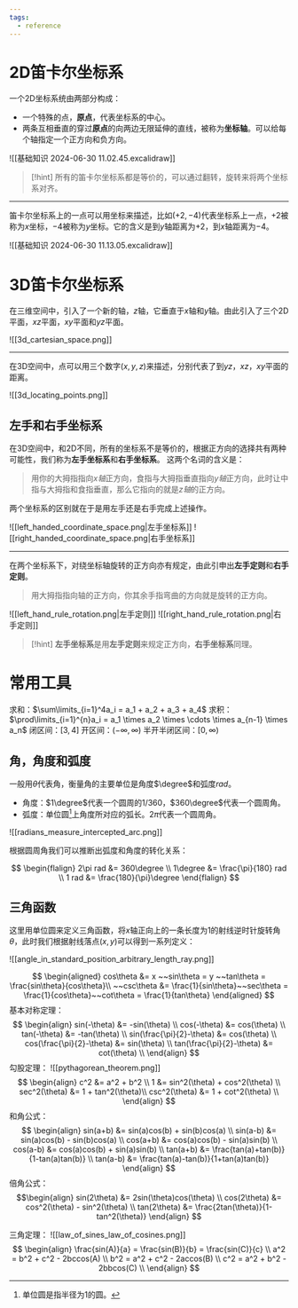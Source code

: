 ```yaml
---
tags:
  - reference
---
```


# 2D笛卡尔坐标系

一个2D坐标系统由两部分构成：
- 一个特殊的点，**原点**，代表坐标系的中心。
- 两条互相垂直的穿过**原点**的向两边无限延伸的直线，被称为**坐标轴**。可以给每个轴指定一个正方向和负方向。

![[基础知识 2024-06-30 11.02.45.excalidraw]]

> [!hint]
> 所有的笛卡尔坐标系都是等价的，可以通过翻转，旋转来将两个坐标系对齐。

---

笛卡尔坐标系上的一点可以用坐标来描述，比如$(+2, -4)$代表坐标系上一点，$+2$被称为$x$坐标，$-4$被称为$y$坐标。它的含义是到$y$轴距离为$+2$，到$x$轴距离为$-4$。

![[基础知识 2024-06-30 11.13.05.excalidraw]]

# 3D笛卡尔坐标系

在三维空间中，引入了一个新的轴，$z$轴，它垂直于$x$轴和$y$轴。由此引入了三个2D平面，$xz$平面，$xy$平面和$yz$平面。

![[3d_cartesian_space.png]]

---

在3D空间中，点可以用三个数字$(x, y, z)$来描述，分别代表了到$yz$，$xz$，$xy$平面的距离。

![[3d_locating_points.png]]

## 左手和右手坐标系

在3D空间中，和2D不同，所有的坐标系不是等价的，根据正方向的选择共有两种可能性，我们称为**左手坐标系**和**右手坐标系**。
这两个名词的含义是：

> 用你的大拇指指向$x轴$正方向，食指与大拇指垂直指向$y轴$正方向，此时让中指与大拇指和食指垂直，那么它指向的就是$z轴$的正方向。

两个坐标系的区别就在于是用左手还是右手完成上述操作。

![[left_handed_coordinate_space.png|左手坐标系]] ![[right_handed_coordinate_space.png|右手坐标系]]

---

在两个坐标系下，对绕坐标轴旋转的正方向亦有规定，由此引申出**左手定则**和**右手定则**。

> 用大拇指指向轴的正方向，你其余手指弯曲的方向就是旋转的正方向。

![[left_hand_rule_rotation.png|左手定则]] ![[right_hand_rule_rotation.png|右手定则]]

> [!hint]
**左手坐标系**是用**左手定则**来规定正方向，**右手坐标系**同理。

# 常用工具

求和：$\sum\limits_{i=1}^4a_i = a_1 + a_2 + a_3 + a_4$
求积：$\prod\limits_{i=1}^{n}a_i = a_1 \times a_2 \times \cdots \times a_{n-1} \times a_n$
闭区间：$[3, 4]$
开区间：$(-\infty, \infty)$
半开半闭区间：$[0, \infty)$

## 角，角度和弧度

一般用$\theta$代表角，衡量角的主要单位是角度$\degree$和弧度$rad$。
- 角度：$1\degree$代表一个圆周的$1/360$，$360\degree$代表一个圆周角。
- 弧度：单位圆[^1]上角度所对应的弧长。$2\pi$代表一个圆周角。

![[radians_measure_intercepted_arc.png]]

根据圆周角我们可以推断出弧度和角度的转化关系：

$$
\begin{flalign}
2\pi rad &= 360\degree \\
1\degree &= \frac{\pi}{180} rad \\
1 rad &= \frac{180}{\pi}\degree
\end{flalign}
$$

## 三角函数

这里用单位圆来定义三角函数，将$x$轴正向上的一条长度为1的射线逆时针旋转角$\theta$，此时我们根据射线落点$(x, y)$可以得到一系列定义：

![[angle_in_standard_position_arbitrary_length_ray.png]]

$$
\begin{aligned}
cos\theta &= x ~~sin\theta = y ~~tan\theta = \frac{sin\theta}{cos\theta}\\
 ~~csc\theta &= \frac{1}{sin\theta}~~sec\theta = \frac{1}{cos\theta}~~cot\theta = \frac{1}{tan\theta}
\end{aligned}
$$
基本对称定理：
$$
\begin{align}
sin(-\theta) &= -sin(\theta) \\
cos(-\theta) &= cos(\theta) \\
tan(-\theta) &= -tan(\theta) \\
sin(\frac{\pi}{2}-\theta) &= cos(\theta) \\
cos(\frac{\pi}{2}-\theta) &= sin(\theta) \\
tan(\frac{\pi}{2}-\theta) &= cot(\theta) \\
\end{align}
$$
勾股定理：
![[pythagorean_theorem.png]]
$$
\begin{align}
c^2 &= a^2 + b^2 \\
1 &= sin^2(\theta) + cos^2(\theta) \\
sec^2(\theta) &=  1 + tan^2(\theta)\\
csc^2(\theta) &= 1 + cot^2(\theta) \\
\end{align}
$$
和角公式：
$$
\begin{align}
sin(a+b) &= sin(a)cos(b) + sin(b)cos(a) \\
sin(a-b) &= sin(a)cos(b) - sin(b)cos(a) \\
cos(a+b) &= cos(a)cos(b) - sin(a)sin(b) \\
cos(a-b) &= cos(a)cos(b) + sin(a)sin(b) \\
tan(a+b) &= \frac{tan(a)+tan(b)}{1-tan(a)tan(b)} \\
tan(a-b) &= \frac{tan(a)-tan(b)}{1+tan(a)tan(b)}
\end{align}
$$
倍角公式：
$$\begin{align}
sin(2\theta) &= 2sin(\theta)cos(\theta) \\
cos(2\theta) &= cos^2(\theta) - sin^2(\theta) \\
tan(2\theta) &= \frac{2tan(\theta)}{1-tan^2(\theta)}
\end{align}
$$

三角定理：
![[law_of_sines_law_of_cosines.png]]
$$
\begin{align}
\frac{sin(A)}{a} = \frac{sin(B)}{b} = \frac{sin(C)}{c} \\
a^2 = b^2 + c^2 - 2bccos(A) \\
b^2 = a^2 + c^2 - 2accos(B) \\
c^2 = a^2 + b^2 - 2bbcos(C) \\
\end{align}
$$
[^1]: 单位圆是指半径为1的圆。